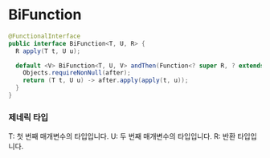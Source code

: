 # BiFunction
```java
@FunctionalInterface
public interface BiFunction<T, U, R> {
  R apply(T t, U u);

  default <V> BiFunction<T, U, V> andThen(Function<? super R, ? extends V> after) {
    Objects.requireNonNull(after);
    return (T t, U u) -> after.apply(apply(t, u));
  }
}
```

### 제네릭 타입
T: 첫 번째 매개변수의 타입입니다.
U: 두 번째 매개변수의 타입입니다.
R: 반환 타입입니다.
